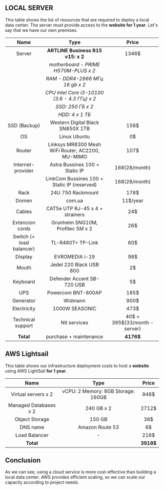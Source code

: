 ## LOCAL SERVER

This table shows the list of resources that are required to deploy a local data center.
The server must provide access to the **website for 1 year**. Let's say that we have our own premises.

| Name | Type    | Price   |
| :---:   | :---: | :---: |
| Server | **ARTLINE Business R15 v15: x 2**           |1346$|
|        |*motherboard - PRIME H570M-PLUS x 2*         ||
|        |*RAM - DDR4-2666 МГц 16 gb x 2*              ||
|        |*CPU Intel Core i3-10100 (3.6 - 4.3 ГГц) x 2*||
|        |*SSD: 250 ГБ x 2*                            ||
|        |*HDD: 4 x 1 ТБ*                              ||
| SSD (Backup) | Western Digital Black SN850X 1TB | 158$ |
| OS | Linux Ubuntu | 0$ |
| Router  | Linksys MR8300 Mesh WiFi Router, AC2200, MU-MIMO | 107$ |
| Internet-provider |  Astra Bussines 100 + Static IP  |168(28/month)|
||LinkCom Bussines 100 + Static IP (reserved)|168(28/month)|
| Rack | 24U 750 Rackmount| 178$ |
| Domen | com.ua| 11$/year |
| Cables | CAT5e UTP RJ-45 x 4 + strainers| 24$ |
| Extencion cords | Grunhelm SNG10M, Profitec 5M x 2| 26$ |
| Switch (+ load balancer) | TL-R480T+ TP-Link  | 60$ |
| Display | EVROMEDIA i-19  | 98$ |
| Mouth | Jedel 220 Black USB 800  | 2$ |
| Keyboard | Defender Accent SB-720 USB  | 5$ |
| UPS | Powercom BNT-800AP  | 185$ |
| Generator | Widmann  | 900$ |
| Electricity | 1000W SEASONIC| 473$ |
| Technical support | Nit services  | 40$ + 395$(33/month -server) |
|**Total**|purchase + maintenance|**4176$**|

## AWS Lightsail

This table shows our infrastructure deployment costs to host a **website** using AWS LightSail **for 1 year**.

| Name | Type    | Price   |
| :---:   | :---: | :---: |
| Virtual servers x 2   | vCPU: 2 Memory: 8GB Storage: 160GB | 948$ |
| Managed Databases x 2   | 240 GB x 2 | 2712$ |
| Object Storage   | 150 GB | 36$ |
| DNS name   | Amazon Route 53 | 6$ |
| Load Balancer   | - | 216$ |
| **Total**   |  | **3918$** |

## Conclusion

As we can see, using a cloud service is more cost-effective than building a local data center. 
AWS provides efficient scaling, so we can scale our capacity according to project needs.

